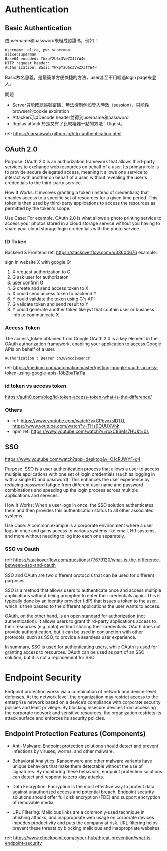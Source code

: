 # Authentication

## Basic Authentication
由username和password來組成認證碼，例如：
```
username: alice, pw: superman
alice:superman
Base64 encoded: YWxpY2U6c3VwZXJtYW4=
HTTP request header:
Authorization: Basic YWxpY2U6c3VwZXJtYW4=
```

Basic故名思義，是最簡單方便快捷的方法，user甚至不用經過login page來登入。

問題
- Server只能確認帳號密碼，無法控制例如登入時效（session），只能靠browser的cookie expiration
- Attacker可以Decode header並得到username和password
- Replay attack
於是又有了比較複雜一點的方法：Digest。


ref: https://carsonwah.github.io/http-authentication.html

## OAuth 2.0

Purpose: OAuth 2.0 is an authorization framework that allows third-party services to exchange web resources on behalf of a user. Its primary role is to provide secure delegated access, meaning it allows one service to interact with another on behalf of a user, without revealing the user's credentials to the third-party service.

How It Works: It involves granting a token (instead of credentials) that enables access to a specific set of resources for a given time period. This token is then used by third-party applications to access the resources as permitted by the token's scope.

Use Case: For example, OAuth 2.0 is what allows a photo printing service to access your photos stored in a cloud storage service without you having to share your cloud storage login credentials with the photo service.

### ID Token
Backend & Frontend ref: https://stackoverflow.com/a/38604676
example: 

sign in website X with google G:
1. X request authorization to G
2. G ask user for authorizaton
3. user confirm G
4. G create and send access token to X
5. X could send access token to backend Y 
6. Y could validate the token using G's API
7. G validate token and send result to Y
8. Y could generate another token like jwt that contain user or business info to communicate X
 
### Access Token

The access_token obtained from Google OAuth 2.0 is a key element in the OAuth authorization framework, enabling your application to access Google APIs on behalf of a user.

```
Authorization : Bearer cn389ncoiwuencr
```

ref: https://medium.com/automationmaster/getting-google-oauth-access-token-using-google-apis-18b2ba11a11a

### id token vs access token
https://auth0.com/blog/id-token-access-token-what-is-the-difference/


### Others
- ref: https://www.youtube.com/watch?v=CPbvxxslDTU, https://www.youtube.com/watch?v=THs9QUUXVhk
- npm ref: https://www.youtube.com/watch?v=roxC8SMs7HU&t=0s


## SSO
https://www.youtube.com/watch?app=desktop&v=O1cRJWYF-g4

Purpose: SSO is a user authentication process that allows a user to access multiple applications with one set of login credentials (such as logging in with a single ID and password). This enhances the user experience by reducing password fatigue from different user name and password combinations and speeding up the login process across multiple applications and services.

How It Works: When a user logs in once, the SSO solution authenticates them and then provides this authentication status to all other associated systems.

Use Case: A common example is a corporate environment where a user logs in once and gains access to various systems like email, HR systems, and more without needing to log into each one separately.

### SSO vs Oauth

ref: https://stackoverflow.com/questions/77679120/what-is-the-difference-between-sso-and-oauth

SSO and OAuth are two different protocols that can be used for different purposes.

SSO is a method that allows users to authenticate once and access multiple applications without being prompted to enter their credentials again. This is typically done by an identity provider (IdP) that issues a token to the user, which is then passed to the different applications the user wants to access.

OAuth, on the other hand, is an open standard for authorization (not authentication). It allows users to grant third-party applications access to their resources (e.g. data) without sharing their credentials. OAuth does not provide authentication, but it can be used in conjunction with other protocols, such as SSO, to provide a seamless user experience.

In summary, SSO is used for authenticating users, while OAuth is used for granting access to resources. OAuth can be used as part of an SSO solution, but it is not a replacement for SSO.

# Endpoint Security

Endpoint protection works via a combination of network and device-level defenses. At the network level, the organization may restrict access to the enterprise network based on a device’s compliance with corporate security policies and least privilege. By blocking insecure devices from accessing the corporate network and sensitive resources, the organization restricts its attack surface and enforces its security policies.

## Endpoint Protection Features (Components)
- Anti-Malware: Endpoint protection solutions should detect and prevent infections by viruses, worms, and other malware.

- Behavioral Analytics: Ransomware and other malware variants have unique behaviors that make them detectable without the use of signatures. By monitoring these behaviors, endpoint protection solutions can detect and respond to zero-day attacks.

- Data Encryption: Encryption is the most effective way to protect data against unauthorized access and potential breach. Endpoint security solutions should offer full disk encryption (FDE) and support encryption of removable media.

- URL Filtering: Malicious links are a commonly-used technique in phishing attacks, and inappropriate web usage on corporate devices impedes productivity and puts the company at risk. URL filtering helps prevent these threats by blocking malicious and inappropriate websites.

ref: https://www.checkpoint.com/cyber-hub/threat-prevention/what-is-endpoint-security
